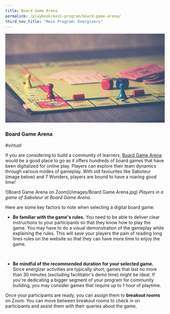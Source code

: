 ```yaml
---
title: Board Game Arena 
permalink: /playbook/main-program/board-game-arena/
third_nav_title: "Main Program: Energizers"
---
```

![Board Game](/images/boardgame.jpg)
### Board Game Arena
*#virtual*
<br/>

If you are considering to build a community of learners, [Board Game Arena](https://en.boardgamearena.com/) would be a good place to go as it offers hundreds of board games that have been digitalized for online play. Players can explore their team dynamics through various modes of gameplay.  With old favourites like Saboteur (image below) and 7 Wonders, players are bound to have a roaring good time!

![Board Game Arena on Zoom](/images/Board Game Arena.jpg) *Players in a game of Saboteur at Board Game Arena.*

Here are some key factors to note when selecting a digital board game: 
<br/>

* **Be familiar with the game's rules.**
You need to be able to deliver clear instructions to your participants so that they know how to play the game. You may have to do a visual demonstration of the gameplay while explaining the rules. This will save your players the pain of reading long lines rules on the website so that they can have more time to enjoy the game. 
<br/>

* **Be mindful of the recommended duration for your selected game.**
Since energizer activities are typically short, games that last no more than 30 minutes (excluding facilitator's demo time) might be ideal. If you're dedicating a bigger segment of your program for community building, you may consider games that require up to 1 hour of playtime. 

Once your participants are ready, you can assign them to **breakout rooms** on Zoom. You can move between breakout rooms to check in on participants and assist them with their queries about the game. 
